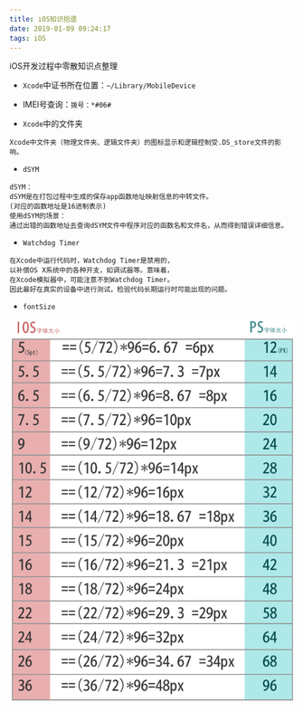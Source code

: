 ```yaml
---
title: iOS知识拾遗
date: 2019-01-09 09:24:17
tags: iOS
---
```


iOS开发过程中零散知识点整理

* `Xcode`中证书所在位置：`~/Library/MobileDevice`

* IMEI号查询：`拨号：*#06#`

* `Xcode`中的文件夹

```
Xcode中文件夹（物理文件夹、逻辑文件夹）的图标显示和逻辑控制受.DS_store文件的影响。
```

* `dSYM`

```
dSYM：
dSYM是在打包过程中生成的保存app函数地址映射信息的中转文件。
(对应的函数地址是16进制表示)
使用dSYM的场景：
通过出错的函数地址去查询dSYM文件中程序对应的函数名和文件名，从而得到错误详细信息。
```

* `Watchdog Timer`

```
在Xcode中运行代码时，Watchdog Timer是禁用的，
以补偿OS X系统中的各种开支，如调试器等。意味着，
在Xcode模拟器中，可能注意不到Watchdog Timer。
因此最好在真实的设备中进行测试，检验代码长期运行时可能出现的问题。
```

* `fontSize`

![fontSize](./imgre/fontSize.png)